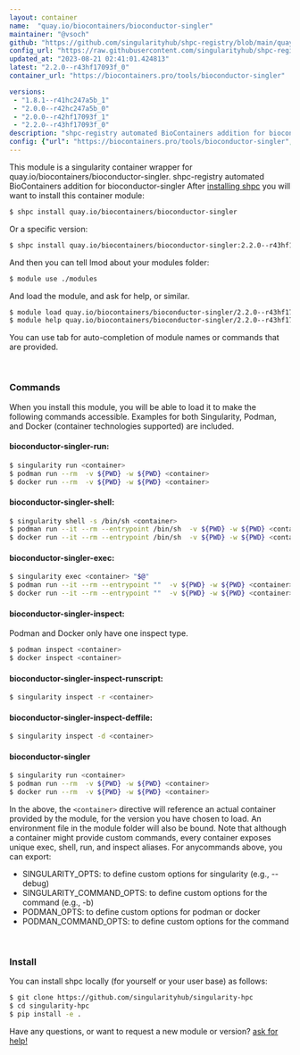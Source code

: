 ```yaml
---
layout: container
name:  "quay.io/biocontainers/bioconductor-singler"
maintainer: "@vsoch"
github: "https://github.com/singularityhub/shpc-registry/blob/main/quay.io/biocontainers/bioconductor-singler/container.yaml"
config_url: "https://raw.githubusercontent.com/singularityhub/shpc-registry/main/quay.io/biocontainers/bioconductor-singler/container.yaml"
updated_at: "2023-08-21 02:41:01.424813"
latest: "2.2.0--r43hf17093f_0"
container_url: "https://biocontainers.pro/tools/bioconductor-singler"

versions:
 - "1.8.1--r41hc247a5b_1"
 - "2.0.0--r42hc247a5b_0"
 - "2.0.0--r42hf17093f_1"
 - "2.2.0--r43hf17093f_0"
description: "shpc-registry automated BioContainers addition for bioconductor-singler"
config: {"url": "https://biocontainers.pro/tools/bioconductor-singler", "maintainer": "@vsoch", "description": "shpc-registry automated BioContainers addition for bioconductor-singler", "latest": {"2.2.0--r43hf17093f_0": "sha256:5fffbb2af34ed8f5d536950cddb228089d09ca8929aef87606e223c76729fb0a"}, "tags": {"1.8.1--r41hc247a5b_1": "sha256:975b3f41bd94a141dcce611a08c76bfde66df15e9ae466360fe5faa750ace46c", "2.0.0--r42hc247a5b_0": "sha256:5e594b755c2c673ab61134db3e70de49b03166df100ead8bf0cf2e793ebacaf5", "2.0.0--r42hf17093f_1": "sha256:e70c3ced99c55d2d055fea050a762d19bc97df0cc70cea790a2ec12f299ebbd6", "2.2.0--r43hf17093f_0": "sha256:5fffbb2af34ed8f5d536950cddb228089d09ca8929aef87606e223c76729fb0a"}, "docker": "quay.io/biocontainers/bioconductor-singler"}
---
```


This module is a singularity container wrapper for quay.io/biocontainers/bioconductor-singler.
shpc-registry automated BioContainers addition for bioconductor-singler
After [installing shpc](#install) you will want to install this container module:


```bash
$ shpc install quay.io/biocontainers/bioconductor-singler
```

Or a specific version:

```bash
$ shpc install quay.io/biocontainers/bioconductor-singler:2.2.0--r43hf17093f_0
```

And then you can tell lmod about your modules folder:

```bash
$ module use ./modules
```

And load the module, and ask for help, or similar.

```bash
$ module load quay.io/biocontainers/bioconductor-singler/2.2.0--r43hf17093f_0
$ module help quay.io/biocontainers/bioconductor-singler/2.2.0--r43hf17093f_0
```

You can use tab for auto-completion of module names or commands that are provided.

<br>

### Commands

When you install this module, you will be able to load it to make the following commands accessible.
Examples for both Singularity, Podman, and Docker (container technologies supported) are included.

#### bioconductor-singler-run:

```bash
$ singularity run <container>
$ podman run --rm  -v ${PWD} -w ${PWD} <container>
$ docker run --rm  -v ${PWD} -w ${PWD} <container>
```

#### bioconductor-singler-shell:

```bash
$ singularity shell -s /bin/sh <container>
$ podman run --it --rm --entrypoint /bin/sh  -v ${PWD} -w ${PWD} <container>
$ docker run --it --rm --entrypoint /bin/sh  -v ${PWD} -w ${PWD} <container>
```

#### bioconductor-singler-exec:

```bash
$ singularity exec <container> "$@"
$ podman run --it --rm --entrypoint ""  -v ${PWD} -w ${PWD} <container> "$@"
$ docker run --it --rm --entrypoint ""  -v ${PWD} -w ${PWD} <container> "$@"
```

#### bioconductor-singler-inspect:

Podman and Docker only have one inspect type.

```bash
$ podman inspect <container>
$ docker inspect <container>
```

#### bioconductor-singler-inspect-runscript:

```bash
$ singularity inspect -r <container>
```

#### bioconductor-singler-inspect-deffile:

```bash
$ singularity inspect -d <container>
```



#### bioconductor-singler

```bash
$ singularity run <container>
$ podman run --rm  -v ${PWD} -w ${PWD} <container>
$ docker run --rm  -v ${PWD} -w ${PWD} <container>
```


In the above, the `<container>` directive will reference an actual container provided
by the module, for the version you have chosen to load. An environment file in the
module folder will also be bound. Note that although a container
might provide custom commands, every container exposes unique exec, shell, run, and
inspect aliases. For anycommands above, you can export:

 - SINGULARITY_OPTS: to define custom options for singularity (e.g., --debug)
 - SINGULARITY_COMMAND_OPTS: to define custom options for the command (e.g., -b)
 - PODMAN_OPTS: to define custom options for podman or docker
 - PODMAN_COMMAND_OPTS: to define custom options for the command

<br>

### Install

You can install shpc locally (for yourself or your user base) as follows:

```bash
$ git clone https://github.com/singularityhub/singularity-hpc
$ cd singularity-hpc
$ pip install -e .
```

Have any questions, or want to request a new module or version? [ask for help!](https://github.com/singularityhub/singularity-hpc/issues)